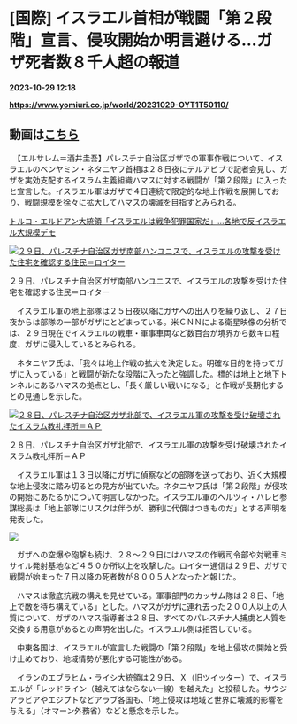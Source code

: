 # [国際] イスラエル首相が戦闘「第２段階」宣言、侵攻開始か明言避ける…ガザ死者数８千人超の報道

**2023-10-29 12:18**

**https://www.yomiuri.co.jp/world/20231029-OYT1T50110/**

動画は[こちら](https://www.yomiuri.co.jp/stream/1/22328/)
---------------------------------------------------

　【エルサレム＝酒井圭吾】パレスチナ自治区ガザでの軍事作戦について、イスラエルのベンヤミン・ネタニヤフ首相は２８日夜にテルアビブで記者会見し、ガザを実効支配するイスラム主義組織ハマスに対する戦闘が「第２段階」に入ったと宣言した。イスラエル軍はガザで４日連続で限定的な地上作戦を展開しており、戦闘規模を徐々に拡大してハマスの壊滅を目指すとみられる。

[トルコ・エルドアン大統領「イスラエルは戦争犯罪国家だ」…各地で反イスラエル大規模デモ](https://www.yomiuri.co.jp/world/20231029-OYT1T50108/)

[![２９日、パレスチナ自治区ガザ南部ハンユニスで、イスラエルの攻撃を受けた住宅を確認する住民＝ロイター](https://www.yomiuri.co.jp/media/2023/10/20231029-OYT1I50100-1.jpg)](https://www.yomiuri.co.jp/pluralphoto/20231029-OYT1I50100/)

２９日、パレスチナ自治区ガザ南部ハンユニスで、イスラエルの攻撃を受けた住宅を確認する住民＝ロイター

　イスラエル軍の地上部隊は２５日夜以降にガザへの出入りを繰り返し、２７日夜からは部隊の一部がガザにとどまっている。米ＣＮＮによる衛星映像の分析では、２９日現在でイスラエルの戦車・軍事車両など数百台が境界から数キロ程度、ガザに侵入しているとみられる。

　ネタニヤフ氏は、「我々は地上作戦の拡大を決定した。明確な目的を持ってガザに入っている」と戦闘が新たな段階に入ったと強調した。標的は地上と地下トンネルにあるハマスの拠点とし、「長く厳しい戦いになる」と作戦が長期化するとの見通しを示した。

[![２８日、パレスチナ自治区ガザ北部で、イスラエル軍の攻撃を受け破壊されたイスラム教礼拝所＝ＡＰ](https://www.yomiuri.co.jp/media/2023/10/20231029-OYT1I50099-1.jpg)](https://www.yomiuri.co.jp/pluralphoto/20231029-OYT1I50099/)

２８日、パレスチナ自治区ガザ北部で、イスラエル軍の攻撃を受け破壊されたイスラム教礼拝所＝ＡＰ

　イスラエル軍は１３日以降にガザに偵察などの部隊を送っており、近く大規模な地上侵攻に踏み切るとの見方が出ていた。ネタニヤフ氏は「第２段階」が侵攻の開始にあたるかについて明言しなかった。イスラエル軍のヘルツィ・ハレビ参謀総長は「地上部隊にリスクは伴うが、勝利に代償はつきものだ」とする声明を発表した。

[![](https://www.yomiuri.co.jp/media/2023/10/20231029-OYT1I50101-1.jpg)](https://www.yomiuri.co.jp/pluralphoto/20231029-OYT1I50101/)

　ガザへの空爆や砲撃も続け、２８～２９日にはハマスの作戦司令部や対戦車ミサイル発射基地など４５０か所以上を攻撃した。ロイター通信は２９日、ガザで戦闘が始まった７日以降の死者数が８００５人となったと報じた。

　ハマスは徹底抗戦の構えを見せている。軍事部門のカッサム隊は２８日、「地上で敵を待ち構えている」とした。ハマスがガザに連れ去った２００人以上の人質について、ガザのハマス指導者は２８日、すべてのパレスチナ人捕虜と人質を交換する用意があるとの声明を出した。イスラエル側は拒否している。

　中東各国は、イスラエルが宣言した戦闘の「第２段階」を地上侵攻の開始と受け止めており、地域情勢が悪化する可能性がある。

　イランのエブラヒム・ライシ大統領は２９日、Ｘ（旧ツイッター）で、イスラエルが「レッドライン（越えてはならない一線）を越えた」と投稿した。サウジアラビアやエジプトなどアラブ各国も、「地上侵攻は地域と世界に壊滅的影響を与える」（オマーン外務省）などと懸念を示した。